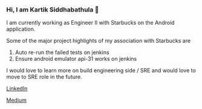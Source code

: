 ### Hi, I am Kartik Siddhabathula 👋

I am currently working as Engineer II with Starbucks on the Android application. 

Some of the major project highlights of my association with Starbucks are

1. Auto re-run the failed tests on jenkins
2. Ensure android emulator api-31 works on jenkins 

I would love to learn more on build engineering side / SRE and would love to move to SRE role in the future.

[LinkedIn](https://www.linkedin.com/in/kartiksai/)

[Medium](https://medium.com/@kartiksiddhabathula)

<!--
**skartik008/skartik008** is a ✨ _special_ ✨ repository because its `README.md` (this file) appears on your GitHub profile.

Here are some ideas to get you started:

- 🔭 I’m currently working on ...
- 🌱 I’m currently learning ...
- 👯 I’m looking to collaborate on ...
- 🤔 I’m looking for help with ...
- 💬 Ask me about ...
- 📫 How to reach me: ...
- 😄 Pronouns: ...
- ⚡ Fun fact: ...
-->
